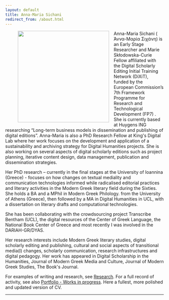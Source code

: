 ```yaml
---
layout: default
title: Anna-Maria Sichani
redirect_from: /about.html
---
```

<figure>
	<img src="{{site.url}}/images/anna-maria 7.jpg" width="290px" style="float: left; margin-right: 15px; margin-bottom: 15px;" />
</figure>
Anna-Maria Sichani  ( Άννα-Μαρία Σιχάνη) is an Early Stage Researcher and Marie Skłodowska-Curie Fellow affiliated with the Digital Scholarly Editing Initial Training Network (DiXiT), funded by the European Commission’s 7th Framework Programme for Research and Technological Development (FP7) . She is currently based at Huygens ING researching “Long-term business models in dissemination and publishing of digital editions”. Anna-Maria is also a PhD Research Fellow at King's Digital Lab  where her work focuses on the development and application of a sustainability and archiving strategy for Digital Humanities projects. She is also working on several aspects of digital scholarly editions such as project planning, iterative content design, data management, publication and dissemination strategies.

Her PhD research – currently in the final stages at the University of Ioannina (Greece) - focuses on how changes on textual mediality and communication technologies informed while radicalised editorial practices and literary activities in the Modern Greek literary field during the Sixties. She holds a BA and a MPhil in Modern Greek Philology. from the University of Athens (Greece), then followed by a MA in Digital Humanities in UCL, with a dissertation on literary drafts and computational technologies.

She has been collaborating with the crowdsourcing project Transcribe Bentham (UCL), the digital resources of the Center of Greek Language, the National Book Center of Greece and most recently I was involved in the DARIAH-GR/DYAS.

Her research interests include Modern Greek literary studies, digital scholarly editing and publishing, cultural and social aspects of transitional media(l) changes, scholarly communication, research infrastructures and digital pedagogy. Her work has appeared in Digital Scholarship in the Humanities, Journal of Modern Greek Media and Culture, Journal of Modern Greek Studies, The Book's Journal.

For examples of writing and research, see [Research](research). For a full record of activity, see also [Portfolio - Works in progress](portfolio). Here a fullest, more polished and updated version of CV.

---
